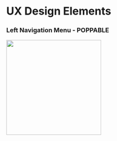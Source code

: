# UX Design Elements

### Left Navigation Menu - POPPABLE
<img src="https://github.com/bbruns97/UX-Design-Elements/blob/main/UX%20Element%20Images/Bubble_Left_Nav2.png" width="250">

